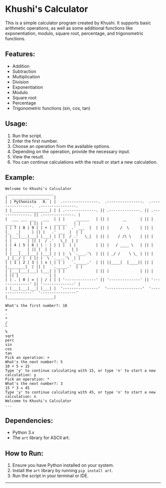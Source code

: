 # Khushi's Calculator

This is a simple calculator program created by Khushi. It supports basic arithmetic operations, as well as some additional functions like exponentiation, modulo, square root, percentage, and
trigonometric functions.

## Features:

-  Addition
-  Subtraction
-  Multiplication
-  Division
-  Exponentiation
-  Modulo
-  Square root
-  Percentage
-  Trigonometric functions (sin, cos, tan)

## Usage:

1. Run the script.
2. Enter the first number.
3. Choose an operation from the available options.
4. Depending on the operation, provide the necessary input.
5. View the result.
6. You can continue calculations with the result or start a new calculation.

## Example:

```
Welcome to Khushi's Calculator
 _____________________
|  _________________  |
| | Pythonista   0. | |  .----------------.  .----------------.  .----------------.  .----------------. 
| |_________________| | | .--------------. || .--------------. || .--------------. || .--------------. |
|  ___ ___ ___   ___  | | |     ______   | || |      __      | || |   _____      | || |     ______   | |
| | 7 | 8 | 9 | | + | | | |   .' ___  |  | || |     /  \     | || |  |_   _|     | || |   .' ___  |  | |
| |___|___|___| |___| | | |  / .'   \_|  | || |    / /\ \    | || |    | |       | || |  / .'   \_|  | |
| | 4 | 5 | 6 | | - | | | |  | |         | || |   / ____ \   | || |    | |   _   | || |  | |         | |
| |___|___|___| |___| | | |  \ `.___.'\  | || | _/ /    \ \_ | || |   _| |__/ |  | || |  \ `.___.'\  | |
| | 1 | 2 | 3 | | x | | | |   `._____.'  | || ||____|  |____|| || |  |________|  | || |   `._____.'  | |
| |___|___|___| |___| | | |              | || |              | || |              | || |              | |
| | . | 0 | = | | / | | | '--------------' || '--------------' || '--------------' || '--------------' |
| |___|___|___| |___| |  '----------------'  '----------------'  '----------------'  '----------------' 
|_____________________|

What's the first number?: 10
+
-
*
/
^
%
sqrt
perc
sin
cos
tan
Pick an operation: +
What's the next number?: 5
10 + 5 = 15
Type 'y' to continue calculating with 15, or type 'n' to start a new calculation: y
Pick an operation: *
What's the next number?: 3
15 * 3 = 45
Type 'y' to continue calculating with 45, or type 'n' to start a new calculation: n
Welcome to Khushi's Calculator
...
```

## Dependencies:

-  Python 3.x
-  The `art` library for ASCII art.

## How to Run:

1. Ensure you have Python installed on your system.
2. Install the `art` library by running `pip install art`.
3. Run the script in your terminal or IDE.

---

